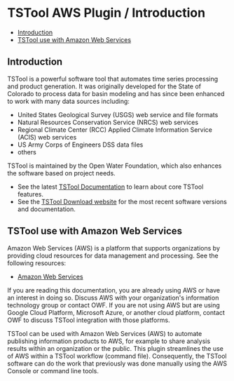 # TSTool AWS Plugin / Introduction #

* [Introduction](#introduction)
* [TSTool use with Amazon Web Services](#tstool-use-with-amazon-web-services)

## Introduction ##

TSTool is a powerful software tool that automates time series processing and product generation.
It was originally developed for the State of Colorado to process data for basin modeling and has since
been enhanced to work with many data sources including:

* United States Geological Survey (USGS) web service and file formats
* Natural Resources Conservation Service (NRCS) web services
* Regional Climate Center (RCC) Applied Climate Information Service (ACIS) web services
* US Army Corps of Engineers DSS data files
* others

TSTool is maintained by the Open Water Foundation,
which also enhances the software based on project needs.

* See the latest [TSTool Documentation](https://opencdss.state.co.us/tstool/latest/doc-user/) to learn about core TSTool features.
* See the [TSTool Download website](https://opencdss.state.co.us/tstool/) for the most recent software versions and documentation.

## TSTool use with Amazon Web Services ##

Amazon Web Services (AWS) is a platform that supports organizations by providing cloud resources for data management and processing.
See the following resources:

* [Amazon Web Services](https://aws.amazon.com/)

If you are reading this documentation, you are already using AWS or have an interest in doing so.
Discuss AWS with your organization's information technology group or contact OWF.
If you are not using AWS but are using Google Cloud Platform, Microsoft Azure, or another cloud platform,
contact OWF to discuss TSTool integration with those platforms.

TSTool can be used with Amazon Web Services (AWS) to automate publishing information products to AWS,
for example to share analysis results within an organization or the public.
This plugin streamlines the use of AWS within a TSTool workflow (command file).
Consequently, the TSTool software can do the work that previously was done manually using the AWS Console or command line tools.

